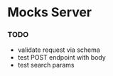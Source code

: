 # Mocks Server

### TODO

- validate request via schema
- test POST endpoint with body
- test search params
